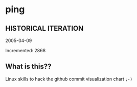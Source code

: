 # ping

## HISTORICAL ITERATION
2005-04-09

Incremented: 2868

## What is this?? 
Linux skills to hack the github commit visualization chart `;-)`
